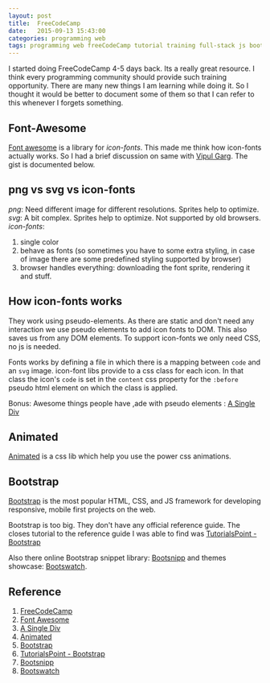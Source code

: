 ```yaml
---
layout: post
title:  FreeCodeCamp
date:   2015-09-13 15:43:00
categories: programming web
tags: programming web freeCodeCamp tutorial training full-stack js bootstrap html css node font-awesome animated
---
```


I started doing FreeCodeCamp 4-5 days back. Its a really great resource. I think every programming community should provide such training opportunity. There are many new things I am learning while doing it. So I thought it would be better to document some of them so that I can refer to this whenever I forgets something.

## Font-Awesome

[Font awesome]((https://fortawesome.github.io/Font-Awesome/)) is a library for *icon-fonts*. This made me think how icon-fonts actually works. So I had a brief discussion on same with [Vipul Garg](https://twitter.com/vipul_261). The gist is documented below.

## png vs svg vs icon-fonts

*png*: Need different image for different resolutions. Sprites help to optimize.
*svg*: A bit complex. Sprites help to optimize. Not supported by old browsers.
*icon-fonts*:

1. single color
2. behave as fonts (so sometimes you have to some extra styling, in case of image there are some predefined styling supported by browser)
3. browser handles everything: downloading the font sprite, rendering it and stuff.

## How icon-fonts works

They work using pseudo-elements. As there are static and don't need any interaction we use pseudo elements to add icon fonts to DOM. This also saves us from any DOM elements. To support icon-fonts we only need CSS, no js is needed.

Fonts works by defining a file in which there is a mapping between `code` and an `svg` image. icon-font libs provide to a css class for each icon. In that class the icon's `code` is set in the `content` css property for the `:before` pseudo html element on which the class is applied.

Bonus: Awesome things people have ,ade with pseudo elements : [A Single Div](http://a.singlediv.com/)

## Animated
[Animated](https://daneden.github.io/animate.css/) is a css lib which help you use the power css animations.

## Bootstrap
[Bootstrap](http://getbootstrap.com/) is the most popular HTML, CSS, and JS framework for developing responsive, mobile first projects on the web.

Bootstrap is too big. They don't have any official reference guide. The closes tutorial to the reference guide I was able to find was [TutorialsPoint - Bootstrap](http://www.tutorialspoint.com/bootstrap/index.htm)

Also there online Bootstrap snippet library: [Bootsnipp](http://bootsnipp.com/) and themes showcase: [Bootswatch](http://bootswatch.com/).
## Reference

1. [FreeCodeCamp](http://freecodecamp.com/)
2. [Font Awesome](https://fortawesome.github.io/Font-Awesome/)
3. [A Single Div](http://a.singlediv.com/)
4. [Animated](https://daneden.github.io/animate.css/)
5. [Bootstrap](http://getbootstrap.com/)
6. [TutorialsPoint - Bootstrap](http://www.tutorialspoint.com/bootstrap/index.htm)
7. [Bootsnipp](http://bootsnipp.com/)
8. [Bootswatch](http://bootswatch.com/)
